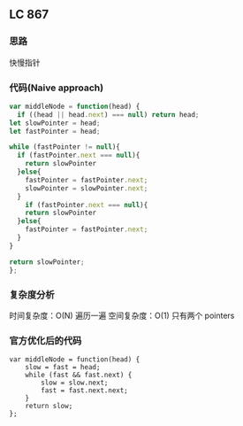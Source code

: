 ## LC 867

### 思路

快慢指针

### 代码(Naive approach)

```JavaScript
var middleNode = function(head) {
  if ((head || head.next) === null) return head;
let slowPointer = head;
let fastPointer = head;

while (fastPointer != null){
  if (fastPointer.next === null){
    return slowPointer
  }else{
    fastPointer = fastPointer.next;
    slowPointer = slowPointer.next;
  }
    if (fastPointer.next === null){
    return slowPointer
  }else{
    fastPointer = fastPointer.next;
  }
}

return slowPointer;
};

```

### 复杂度分析

时间复杂度：O(N) 遍历一遍
空间复杂度：O(1) 只有两个 pointers

### 官方优化后的代码

```JavaScipt
var middleNode = function(head) {
    slow = fast = head;
    while (fast && fast.next) {
        slow = slow.next;
        fast = fast.next.next;
    }
    return slow;
};
```
